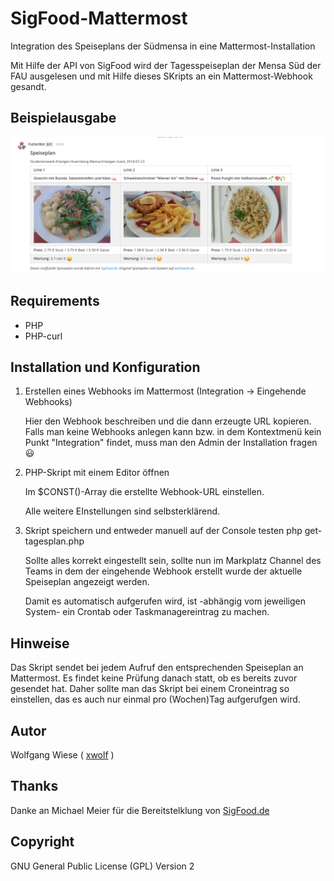 # SigFood-Mattermost


Integration des Speiseplans der Südmensa in eine Mattermost-Installation

Mit Hilfe der API von SigFood wird der Tagesspeiseplan der Mensa Süd der FAU 
ausgelesen und mit Hilfe dieses SKripts an ein Mattermost-Webhook gesandt.

## Beispielausgabe
![Foto](screenshot-sample.png)


## Requirements

* PHP
* PHP-curl


## Installation und Konfiguration

1. Erstellen eines Webhooks im Mattermost
   (Integration -> Eingehende Webhooks)

   Hier den Webhook beschreiben und die dann erzeugte URL kopieren.
   Falls man keine Webhooks anlegen kann bzw. in dem Kontextmenü kein Punkt
   "Integration" findet, muss man den Admin der Installation fragen :smiley:

2. PHP-Skript mit einem Editor öffnen

   Im $CONST()-Array die erstellte Webhook-URL einstellen.

   Alle weitere EInstellungen sind selbsterklärend.


3. Skript speichern und entweder manuell auf der Console testen
     php get-tagesplan.php

   Sollte alles korrekt eingestellt sein, sollte nun im 
   Markplatz Channel des Teams in dem der eingehende Webhook erstellt wurde
   der aktuelle Speiseplan angezeigt werden.

   Damit es automatisch aufgerufen wird, ist -abhängig vom jeweiligen System-
   ein Crontab oder Taskmanagereintrag zu machen.


## Hinweise

Das Skript sendet bei jedem Aufruf den entsprechenden Speiseplan an Mattermost.
Es findet keine Prüfung danach statt, ob es bereits zuvor gesendet hat. 
Daher sollte man das Skript bei einem Croneintrag so einstellen, das es auch nur 
einmal pro (Wochen)Tag aufgerufgen wird.



## Autor

Wolfgang Wiese ( [xwolf](https://www.xwolf.de) )

## Thanks 

Danke an Michael Meier für die Bereitstelklung von [SigFood.de](https://www.sigfood.de)

## Copyright

GNU General Public License (GPL) Version 2





